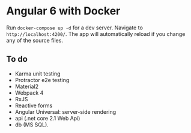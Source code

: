 # Angular 6 with Docker

Run `docker-compose up -d` for a dev server. Navigate to `http://localhost:4200/`. The app will automatically reload if you change any of the source files.


## To do
* Karma unit testing
* Protractor e2e testing 
* Material2
* Webpack 4
* RxJS
* Reactive forms
* Angular Universal: server-side rendering
* api (.net core 2.1 Web Api) 
* db (MS SQL).
